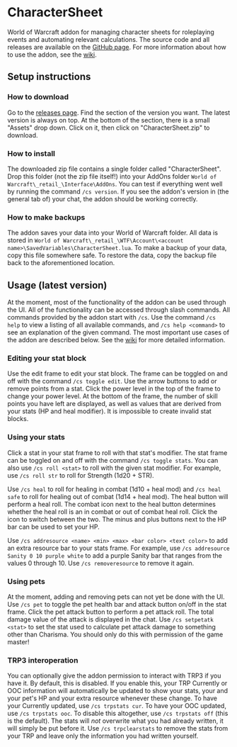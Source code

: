 # CharacterSheet
World of Warcraft addon for managing character sheets for roleplaying events and
automating relevant calculations. The source code and all releases are available
on the [GitHub page][1]. For more information about how to use the addon, see
the [wiki][2].

## Setup instructions
### How to download
Go to the [releases page][3]. Find the section of the version you want. The
latest version is always on top. At the bottom of the section, there is a small
"Assets" drop down. Click on it, then click on "CharacterSheet.zip" to download.

### How to install
The downloaded zip file contains a single folder called "CharacterSheet". Drop
this folder (not the zip file itself!) into your AddOns folder
`World of Warcraft\_retail_\Interface\AddOns`. You can test if everything went
well by running the command `/cs version`. If you see the addon's version in
(the general tab of) your chat, the addon should be working correctly.

### How to make backups
The addon saves your data into your World of Warcraft folder. All data is stored
in `World of Warcraft\_retail_\WTF\Account\<account name>\SavedVariables\CharacterSheet.lua`.
To make a backup of your data, copy this file somewhere safe. To restore the
data, copy the backup file back to the aforementioned location.

## Usage (latest version)
At the moment, most of the functionality of the addon can be used through the
UI. All of the functionality can be accessed through slash commands. All
commands provided by the addon start with `/cs`. Use the command `/cs help` to
view a listing of all available commands, and `/cs help <command>` to see an
explanation of the given command. The most important use cases of the addon are
described below. See the [wiki][2] for more detailed information.

### Editing your stat block
Use the edit frame to edit your stat block. The frame can be toggled on and off
with the command `/cs toggle edit`. Use the arrow buttons to add or remove
points from a stat. Click the power level in the top of the frame to change your
power level. At the bottom of the frame, the number of skill points you have
left are displayed, as well as values that are derived from your stats (HP and
heal modifier). It is impossible to create invalid stat blocks.

### Using your stats
Click a stat in your stat frame to roll with that stat's modifier. The stat
frame can be toggled on and off with the command `/cs toggle stats`. You can
also use `/cs roll <stat>` to roll with the given stat modifier. For example,
use `/cs roll str` to roll for Strength (1d20 + STR).

Use `/cs heal` to roll for healing in combat (1d10 + heal mod) and
`/cs heal safe` to roll for healing out of combat (1d14 + heal mod). The heal
button will perform a heal roll. The combat icon next to the heal button
determines whether the heal roll is an in combat or out of combat heal roll.
Click the icon to switch between the two. The minus and plus buttons next to the
HP bar can be used to set your HP.

Use `/cs addresource <name> <min> <max> <bar color> <text color>` to add an
extra resource bar to your stats frame. For example, use
`/cs addresource Sanity 0 10 purple white`
to add a purple Sanity bar that ranges from the values 0 through 10. Use
`/cs removeresource` to remove it again.

### Using pets
At the moment, adding and removing pets can not yet be done with the UI. Use
`/cs pet` to toggle the pet health bar and attack button on/off in the stat
frame. Click the pet attack button to perform a pet attack roll. The total
damage value of the attack is displayed in the chat. Use `/cs setpetatk <stat>`
to set the stat used to calculate pet attack damage to something other than
Charisma. You should only do this with permission of the game master!

### TRP3 interoperation
You can optionally give the addon permission to interact with TRP3 if you have
it. By default, this is disabled. If you enable this, your TRP Currently or OOC
information will automatically be updated to show your stats, your and your
pet's HP and your extra resource whenever these change. To have your Currently
updated, use `/cs trpstats cur`. To have your OOC updated, use
`/cs trpstats ooc`. To disable this altogether, use `/cs trpstats off` (this is
the default). The stats will _not_ overwrite what you had already written, it
will simply be put before it. Use `/cs trpclearstats` to remove the stats from
your TRP and leave only the information you had written yourself.

[1]: <https://github.com/Kumodatsu/CharacterSheet>
[2]: <https://github.com/Kumodatsu/CharacterSheet/wiki>
[3]: <https://github.com/Kumodatsu/CharacterSheet/releases>
